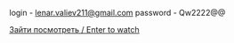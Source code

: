 login - lenar.valiev211@gmail.com
password - Qw2222@@

[Зайти посмотреть / Enter to watch](https://lenarqa.github.io/hello-valiev/)
